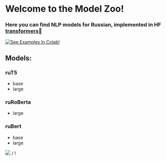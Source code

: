 # Welcome to the Model Zoo!

### Here you can find NLP models for Russian, implemented in HF [transformers](https://huggingface.co/sberbank-ai/)🤗

[![See Examples In Colab!](https://colab.research.google.com/assets/colab-badge.svg)](https://colab.research.google.com/github/sberbank-ai/model-zoo/blob/master/examples/Sber_ai_examples.ipynb) 


## Models:

### ruT5
  - base
  - large
  
###  ruRoBerta
  - large
  
###  ruBert
  - base
  - large
  
  
  
  ![](/examples/roberta_small.gif) / ! [](https://github.com/sberbank-ai/model-zoo/examples/roberta_small.gif)

